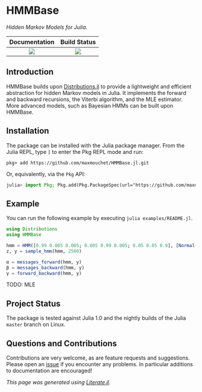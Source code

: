 # HMMBase

*Hidden Markov Models for Julia.*

| **Documentation**                       | **Build Status**              |
|:---------------------------------------:|:-----------------------------:|
| [![][docs-latest-img]][docs-latest-url] | [![][travis-img]][travis-url] |

## Introduction

HMMBase builds upon [Distributions.jl](https://github.com/JuliaStats/Distributions.jl) to provide a lightweight and efficient abstraction for hidden Markov models in Julia.
It implements the forward and backward recursions, the Viterbi algorithm, and the MLE estimator.
More advanced models, such as Bayesian HMMs can be built upon HMMBase.

## Installation

The package can be installed with the Julia package manager.
From the Julia REPL, type `]` to enter the Pkg REPL mode and run:

```
pkg> add https://github.com/maxmouchet/HMMBase.jl.git
```

Or, equivalently, via the `Pkg` API:

```julia
julia> import Pkg; Pkg.add(Pkg.PackageSpec(url="https://github.com/maxmouchet/HMMBase.jl.git"))
```

## Example

You can run the following example by executing `julia examples/README.jl`.

```julia
using Distributions
using HMMBase

hmm = HMM([0.99 0.005 0.005; 0.005 0.99 0.005; 0.05 0.05 0.9], [Normal(5,1), Normal(10,3), Normal(15,1)])
z, y = sample_hmm(hmm, 2500)

α = messages_forward(hmm, y)
β = messages_backward(hmm, y)
γ = forward_backward(hmm, y)
```

TODO: MLE

## Project Status

The package is tested against Julia 1.0 and the nightly builds of the Julia `master` branch on Linux.

## Questions and Contributions

Contributions are very welcome, as are feature requests and suggestions. Please open an [issue][issues-url] if you encounter any problems. In particular additions to documentation are encouraged!

[docs-stable-img]: https://img.shields.io/badge/docs-stable-blue.svg?style=flat
[docs-stable-url]: https://maxmouchet.github.io/HMMBase.jl/stable

[docs-latest-img]: https://img.shields.io/badge/docs-latest-blue.svg?style=flat
[docs-latest-url]: https://maxmouchet.github.io/HMMBase.jl/latest

[travis-img]: https://travis-ci.org/maxmouchet/HMMBase.jl.svg?branch=master
[travis-url]: https://travis-ci.org/maxmouchet/HMMBase.jl

[issues-url]: https://github.com/maxmouchet/BaseHMM.jl/issues#-
*This page was generated using [Literate.jl](https://github.com/fredrikekre/Literate.jl).*

